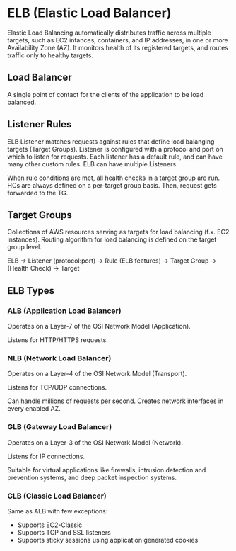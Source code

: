 # ELB (Elastic Load Balancer)

Elastic Load Balancing automatically distributes traffic across multiple targets, such as EC2 intances, containers, and IP addresses, in one or more Availability Zone (AZ). It monitors health of its registered targets, and routes traffic only to healthy targets.

## Load Balancer
A single point of contact for the clients of the application to be load balanced.

## Listener Rules
ELB Listener matches requests against rules that define load balanging targets (Target Groups). Listener is configured with a protocol and port on which to listen for requests. Each listener has a default rule, and can have many other custom rules. ELB can have multiple Listeners.

When rule conditions are met, all health checks in a target group are run. HCs are always defined on a per-target group basis. Then, request gets forwarded to the TG.

## Target Groups
Collections of AWS resources serving as targets for load balancing (f.x. EC2 instances). Routing algorithm for load balancing is defined on the target group level.

ELB -> Listener (protocol:port) -> Rule (ELB features) -> Target Group -> (Health Check) -> Target 

## ELB Types

### ALB (Application Load Balancer)
Operates on a Layer-7 of the OSI Network Model (Application).

Listens for HTTP/HTTPS requests.

### NLB (Network Load Balancer)
Operates on a Layer-4 of the OSI Network Model (Transport).

Listens for TCP/UDP connections.

Can handle millions of requests per second. Creates network interfaces in every enabled AZ.

### GLB (Gateway Load Balancer)
Operates on a Layer-3 of the OSI Network Model (Network).

Listens for IP connections.

Suitable for virtual applications like firewalls, intrusion detection and prevention systems, and deep packet inspection systems. 

### CLB (Classic Load Balancer)
Same as ALB with few exceptions:
- Supports EC2-Classic
- Supports TCP and SSL listeners
- Supports sticky sessions using application generated cookies
  